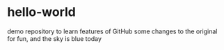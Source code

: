 # hello-world
demo repository to learn features of GitHub
some changes to the original for fun, and the sky is blue today
